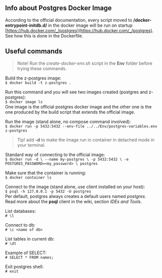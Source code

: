 ## Info about Postgres Docker Image
According to the official documentation, every script moved to **/docker-entrypoint-initdb.d/** in the docker image will be run on startup [https://hub.docker.com/_/postgres](https://hub.docker.com/_/postgres). See how this is done in the Dockerfile.  

## Useful commands
> Note! Run the *create-docker-env.sh* script in the **Env** folder before trying these commands.  

Build the z-postgres image:  
    `$ docker build -t z-postgres .`  

Run this command and you will see two images created (postgres and z-postgres):  
    `$ docker image ls`  
One image is the official postgres docker image and the other one is the one produced by the build script that extends the official image.  

Run the image (stand alone, no compose command involved):  
    `$ docker run -p 5432:5432 --env-file ../../Env/postgres-variables.env z-postgres`  
> Tip! add **-d** to make the image run in container in detached mode in your terminal.  

Standard way of connecting to the official image:  
`$ docker run -d \
--name my-postgres \
-p 5432:5432 \
-e POSTGRES_PASSWORD=<my_password> \
postgres`  

Make sure that the container is running:  
    `$ docker container ls`  

Connect to the image (stand alone, use client installed on your host):  
    `$ psql -h 127.0.0.1 -p 5432 -U postgres`  
Per default, postgres always creates a default users named *postgres*.  
Read more about the **psql** client in the wiki, section *IDEs and Tools*.  

List databases:  
    `# \l`  
    
Connect to db:  
    `# \c <name of db>`  
    
List tables in current db:  
    `# \dt`  
    
Example of SELECT:  
    `# SELECT * FROM names;`  

Exit postgres shell:  
    `# exit`  



